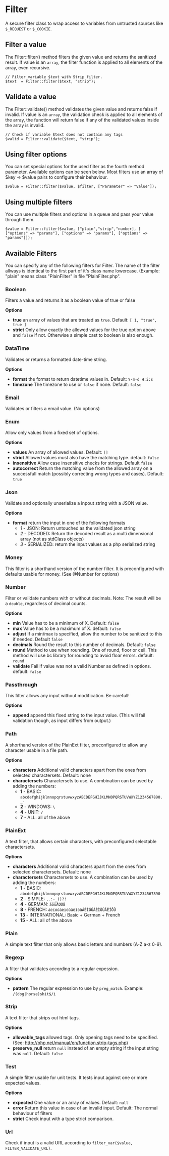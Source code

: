 # Filter
A secure filter class to wrap access to variables from untrusted sources like `$_REQUEST` or `$_COOKIE`.

## Filter a value
The Filter::filter() method filters the given value and returns the sanitized result. If value is an `array`, the 
filter function is applied to all elements of the array, even recursive.

```
// Filter variable $text with Strip filter.
$text  = Filter::filter($text, "strip");
```

## Validate a value
The Filter::validate() method validates the given value and returns false if invalid. If value is an `array`, the 
validation check is applied to all elements of the array, the function will return false if any of the validated values 
inside the array is invalid.

```
// Check if variable $text does not contain any tags
$valid = Filter::validate($text, "strip");
```

## Using filter options
You can set special options for the used filter as the fourth method parameter. Available options can be seen below. 
Most filters use an array of $key => $value pairs to configure their behaviour.

```
$value = Filter::filter($value, $filter, ["Parameter" => "Value"]);
```

## Using multiple filters
You can use multiple filters and options in a queue and pass your value through them.
```
$value = Filter::filter($value, ["plain","strip","number], [ ["options" => "params"], ["options" => "params"], ["options" => "params"]]);
```

## Available Filters
You can specify any of the following filters for Filter. The name of the filter allways is 
identical to the first part of it's class name lowercase. (Example: "plain" means class "PlainFilter" in file 
"PlainFilter.php".

### Boolean
Filters a value and returns it as a boolean value of true or false

**Options**
- **true** an array of values that are treated as `true`. Default: `[ 1, "true", true ]`
- **strict** Only allow exactly the allowed values for the true option above and `false` if not. Otherwise a simple cast to boolean is also enough.

### DataTime
Validates or returns a formatted date-time string.

**Options**
- **format** the format to return datetime values in. Default: `Y-m-d H:i:s`
- **timezone** The timezone to use or `false` if none. Default: `false`

### Email
Validates or filters a email value. (No options)

### Enum
Allow only values from a fixed set of options.

**Options**
- **values** An array of allowed values. Default: `[]`
- **strict** Allowed values must also have the matching type. default: `false`
- **insensitive** Allow case insensitive checks for strings. Default `false`
- **autocorrect** Return the matching value from the allowed array on a successfull match (possibly correcting wrong types and cases). Default: `true`

### Json
Validate and optionally unserialize a inpout string with a JSON value.

**Options**
- **format** return the input in one of the following formats
    - *1* - JSON: Return untouched as the validated json string
    - *2* - DECODED: Return the decoded result as a multi dimensional array (not as stdClass objects)
    - *3* - SERIALIZED: return the input values as a php serialized string

### Money
This filter is a shorthand version of the number filter. It is preconfigured with defaults usable for money.
(See @Number for options)

### Number
Filter or validate numbers with or without decimals. Note: The result will be a `double`, regardless of decimal counts.

**Options**
- **min** Value has to be a minimum of X. Default: `false`
- **max** Value has to be a maximum of X. default: `false`
- **adjust** If a min/max is specified, allow the number to be sanitized to this if needed. Default `false`
- **decimals** Round the result to this number of decimals. Default: `false`
- **round** Method to use when rounding. One of round, floor or ceil. This method will use bc library for rounding to avoid floar errors. default: `round`
- **validate** Fail if value was not a valid Number as defined in options. default: `false`

### Passthrough
This filter allows any input without modification. Be carefull!

**Options**
- **append** append this fixed string to the input value. (This will fail validation though, as input differs from output.)

### Path
A shorthand version of the PlainExt filter, preconfigured to allow any character usable in a file path.

**Options**
- **characters** Additional valid characters apart from the ones from selected charactersets. Default: none
- **charactersets** Charactersets to use. A combination can be used by adding the numbers:
    - **1** - BASIC: `abcdefghijklmnopqrstuvwxyzABCDEFGHIJKLMNOPQRSTUVWXYZ1234567890._-`
    - **2** - WINDOWS: `\`
    - **4** - UNIT: `/`
    - **7** - ALL: all of the above

### PlainExt
A text filter, that allows certain characters, with preconfigured selectable charactersets.

**Options**
- **characters** Additional valid characters apart from the ones from selected charactersets. Default: none
- **charactersets** Charactersets to use. A combination can be used by adding the numbers:
    - **1** - BASIC: `abcdefghijklmnopqrstuvwxyzABCDEFGHIJKLMNOPQRSTUVWXYZ1234567890`
    - **2** - SIMPLE: `,.:-_()?! `
    - **4** - GERMAN: `äöüÄÖÜß`
    - **8** - FRENCH: `áéíóúàèìòùâêîôûÁÉÍÓÚÀÈÌÒÙÂÊÎÔÛ`
    - **13** - INTERNATIONAL: Basic + German + French
    - **15** - ALL: all of the above

### Plain
A simple text filter that only allows basic letters and numbers (A-Z a-z 0-9).

### Regexp
A filter that validates according to a regular expession.

**Options**
- **pattern** The regular expression to use by `preg_match`. Example: `/(dog|horse)shit$/i`

### Strip
A text filter that strips out html tags.

**Options**
- **allowable_tags** allowed tags. Only opening tags need to be specified. (See: http://php.net/manual/en/function.strip-tags.php)
- **preserve_null** return `null` instead of an empty string if the input string was `null`. Default: `false`

### Test
A simple filter usable for unit tests. It tests input against one or more expected values.

**Options**
- **expected** One value or an array of values. Default: `null`
- **error** Return this value in case of an invalid input. Default: The normal behaviour of filters
- **strict** Check input with a type strict comparison.

### Url
Check if input is a valid URL according to `filter_var($value, FILTER_VALIDATE_URL)`.
